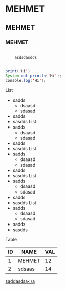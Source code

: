 
# MEHMET
## MEHMET
### MEHMET

<pre id="kod">
  <code>
    asdsdasdds
  </code>
</pre>

```java
print('Hi')
System.out.println('Hi');
console.log('Hi');
```

List
* sadds
  * dsaasd
  * sdasad
* sadds
* sasdds
List
* sadds
  * dsaasd
  * sdasad
* sadds
* sasdds
List
* sadds
  * dsaasd
  * sdasad
* sadds
* sasdds
List
* sadds
  * dsaasd
  * sdasad
* sadds
* sasdds
List
* sadds
  * dsaasd
  * sdasad
* sadds
* sasdds


Table

| ID |NAME|VAL|
|---|----|--|
|1|MEHMET|12|
|2|sdsaas|14|

<a href='#kod'>saddasdsa</a

